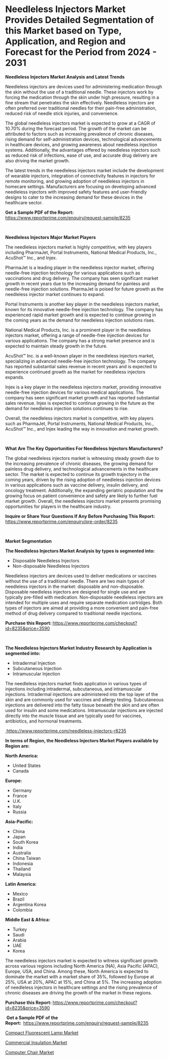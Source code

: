<p><h1>Needleless Injectors Market Provides Detailed Segmentation of this Market based on Type, Application, and Region and Forecast for the Period from 2024 - 2031</h1></p><p><strong>Needleless Injectors Market Analysis and Latest Trends</strong></p>
<p><p>Needleless injectors are devices used for administering medication through the skin without the use of a traditional needle. These injectors work by forcing the medication through the skin under high pressure, resulting in a fine stream that penetrates the skin effectively. Needleless injectors are often preferred over traditional needles for their pain-free administration, reduced risk of needle stick injuries, and convenience.</p><p>The global needleless injectors market is expected to grow at a CAGR of 10.70% during the forecast period. The growth of the market can be attributed to factors such as increasing prevalence of chronic diseases, rising demand for self-administration devices, technological advancements in healthcare devices, and growing awareness about needleless injection systems. Additionally, the advantages offered by needleless injectors such as reduced risk of infections, ease of use, and accurate drug delivery are also driving the market growth.</p><p>The latest trends in the needleless injectors market include the development of wearable injectors, integration of connectivity features in injectors for remote monitoring, and growing adoption of needleless injectors in homecare settings. Manufacturers are focusing on developing advanced needleless injectors with improved safety features and user-friendly designs to cater to the increasing demand for these devices in the healthcare sector.</p></p>
<p><strong>Get a Sample PDF of the Report:&nbsp;</strong> <a href="https://www.reportprime.com/enquiry/request-sample/8235">https://www.reportprime.com/enquiry/request-sample/8235</a></p>
<p>&nbsp;</p>
<p><strong>Needleless Injectors Major Market Players</strong></p>
<p><p>The needleless injectors market is highly competitive, with key players including PharmaJet, Portal Instruments, National Medical Products, Inc., AcuShot™ Inc., and Injex. </p><p>PharmaJet is a leading player in the needleless injector market, offering needle-free injection technology for various applications such as vaccinations and drug delivery. The company has seen significant market growth in recent years due to the increasing demand for painless and needle-free injection solutions. PharmaJet is poised for future growth as the needleless injector market continues to expand.</p><p>Portal Instruments is another key player in the needleless injectors market, known for its innovative needle-free injection technology. The company has experienced rapid market growth and is expected to continue growing in the coming years as the demand for needleless injection solutions rises. </p><p>National Medical Products, Inc. is a prominent player in the needleless injectors market, offering a range of needle-free injection devices for various applications. The company has a strong market presence and is expected to maintain steady growth in the future.</p><p>AcuShot™ Inc. is a well-known player in the needleless injectors market, specializing in advanced needle-free injection technology. The company has reported substantial sales revenue in recent years and is expected to experience continued growth as the market for needleless injectors expands.</p><p>Injex is a key player in the needleless injectors market, providing innovative needle-free injection devices for various medical applications. The company has seen significant market growth and has reported substantial sales revenue. Injex is expected to continue growing in the future as the demand for needleless injection solutions continues to rise. </p><p>Overall, the needleless injectors market is competitive, with key players such as PharmaJet, Portal Instruments, National Medical Products, Inc., AcuShot™ Inc., and Injex leading the way in innovation and market growth.</p></p>
<p>&nbsp;</p>
<p><strong>What Are The Key Opportunities For Needleless Injectors Manufacturers?</strong></p>
<p><p>The global needleless injectors market is witnessing steady growth due to the increasing prevalence of chronic diseases, the growing demand for painless drug delivery, and technological advancements in the healthcare sector. The market is expected to continue its growth trajectory in the coming years, driven by the rising adoption of needleless injection devices in various applications such as vaccine delivery, insulin delivery, and oncology treatment. Additionally, the expanding geriatric population and the growing focus on patient convenience and safety are likely to further fuel market growth. Overall, the needleless injectors market presents promising opportunities for players in the healthcare industry.</p></p>
<p><strong>Inquire or Share Your Questions If Any Before Purchasing This Report:</strong> <a href="https://www.reportprime.com/enquiry/pre-order/8235">https://www.reportprime.com/enquiry/pre-order/8235</a></p>
<p>&nbsp;</p>
<p><strong>Market Segmentation</strong></p>
<p><strong>The Needleless Injectors Market Analysis by types is segmented into:</strong></p>
<p><ul><li>Disposable Needleless Injectors</li><li>Non-disposable Needleless Injectors</li></ul></p>
<p><p>Needleless injectors are devices used to deliver medications or vaccines without the use of a traditional needle. There are two main types of needleless injectors in the market: disposable and non-disposable. Disposable needleless injectors are designed for single use and are typically pre-filled with medication. Non-disposable needleless injectors are intended for multiple uses and require separate medication cartridges. Both types of injectors are aimed at providing a more convenient and pain-free method of drug delivery compared to traditional needle injections.</p></p>
<p><strong>Purchase this Report:&nbsp;</strong><a href="https://www.reportprime.com/checkout?id=8235&price=3590">https://www.reportprime.com/checkout?id=8235&price=3590</a></p>
<p>&nbsp;</p>
<p><strong>The Needleless Injectors Market Industry Research by Application is segmented into:</strong></p>
<p><ul><li>Intradermal Injection</li><li>Subcutaneous Injection</li><li>Intramuscular Injection</li></ul></p>
<p><p>The needleless injectors market finds application in various types of injections including intradermal, subcutaneous, and intramuscular injections. Intradermal injections are administered into the top layer of the skin and are commonly used for vaccines and allergy testing. Subcutaneous injections are delivered into the fatty tissue beneath the skin and are often used for insulin and some medications. Intramuscular injections are injected directly into the muscle tissue and are typically used for vaccines, antibiotics, and hormonal treatments.</p></p>
<p><a href="https://www.reportprime.com/needleless-injectors-r8235">&nbsp;https://www.reportprime.com/needleless-injectors-r8235</a></p>
<p><strong>In terms of Region, the Needleless Injectors Market Players available by Region are:</strong></p>
<p>
    <p> <strong> North America: </strong>
        <ul>
            <li>United States</li>
            <li>Canada</li>
        </ul>
        </p> 
    <p> <strong> Europe: </strong>
        <ul>
            <li>Germany</li>
            <li>France</li>
            <li>U.K.</li>
            <li>Italy</li>
            <li>Russia</li>
        </ul>
        </p> 
    <p> <strong> Asia-Pacific: </strong>
        <ul>
            <li>China</li>
            <li>Japan</li>
            <li>South Korea</li>
            <li>India</li>
            <li>Australia</li>
            <li>China Taiwan</li>
            <li>Indonesia</li>
            <li>Thailand</li>
            <li>Malaysia</li>
        </ul>
        </p> 
    <p> <strong> Latin America: </strong>
        <ul>
            <li>Mexico</li>
            <li>Brazil</li>
            <li>Argentina Korea</li>
            <li>Colombia</li>
        </ul>
        </p> 
    <p> <strong> Middle East & Africa: </strong>
        <ul>
            <li>Turkey</li>
            <li>Saudi</li>
            <li>Arabia</li>
            <li>UAE</li>
            <li>Korea</li>
        </ul>
    </p>
    </p>
<p><p>The needleless injectors market is expected to witness significant growth across various regions including North America (NA), Asia Pacific (APAC), Europe, USA, and China. Among these, North America is expected to dominate the market with a market share of 35%, followed by Europe at 25%, USA at 20%, APAC at 15%, and China at 5%. The increasing adoption of needleless injectors in healthcare settings and the rising prevalence of chronic diseases are driving the growth of the market in these regions.</p></p>
<p><strong>Purchase this Report: </strong><a href="https://www.reportprime.com/checkout?id=8235&price=3590">https://www.reportprime.com/checkout?id=8235&price=3590</a></p>
<p>&nbsp;<strong>Get a Sample PDF of the Report:&nbsp;&nbsp;</strong><a href="https://www.reportprime.com/enquiry/request-sample/8235">https://www.reportprime.com/enquiry/request-sample/8235</a></p>
<p><strong></strong></p>
<p><p><a href="https://sore-arch-6db.notion.site/Compact-Fluorescent-Lamp-Market-Comprehensive-Assessment-by-Type-Application-and-Geography-c308292bc0454cf5958349001cd6bd0f">Compact Fluorescent Lamp Market</a></p><p><a href="https://confirmed-shield-e13.notion.site/Commercial-Insulation-Market-Insights-into-Market-CAGR-Market-Trends-and-Growth-Strategies-85391aa114cb4d1392cf824f7e671cb9">Commercial Insulation Market</a></p><p><a href="https://funky-papaya-cf4.notion.site/Computer-Chair-Market-Insight-Market-Trends-Growth-Forecasted-from-2024-TO-2031-a0a1e2eb94964b2996f8954b4be71083">Computer Chair Market</a></p></p>